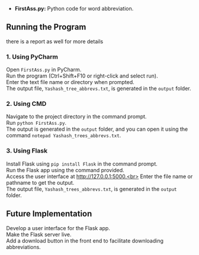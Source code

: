 - **FirstAss.py:** Python code for word abbreviation.

## Running the Program
there is a report as well for more details <br>
### 1. Using PyCharm
Open `FirstAss.py` in PyCharm.<br>
Run the program (Ctrl+Shift+F10 or right-click and select run).<br>
Enter the text file name or directory when prompted.<br>
The output file, `Yashash_tree_abbrevs.txt`, is generated in the `output` folder.<br>

### 2. Using CMD
Navigate to the project directory in the command prompt.<br>
Run `python FirstAss.py`.<br>
The output is generated in the `output` folder, and you can open it using the command `notepad Yashash_trees_abbrevs.txt`.<br>

### 3. Using Flask
 Install Flask using `pip install Flask` in the command prompt.<br>
 Run the Flask app using the command provided.<br>
 Access the user interface at http://127.0.0.1:5000.<br>
 Enter the file name or pathname to get the output.<br>
 The output file, `Yashash_trees_abbrevs.txt`, is generated in the `output` folder.<br>

## Future Implementation

Develop a user interface for the Flask app.<br>
Make the Flask server live.<br>
Add a download button in the front end to facilitate downloading abbreviations.<br>

